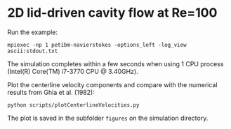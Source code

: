 # 2D lid-driven cavity flow at Re=100

Run the example:

```
mpiexec -np 1 petibm-navierstokes -options_left -log_view ascii:stdout.txt
```

The simulation completes within a few seconds when using 1 CPU process
(Intel(R) Core(TM) i7-3770 CPU @ 3.40GHz).

Plot the centerline velocity components and compare with the numerical results
from Ghia et al. (1982):

```
python scripts/plotCenterlineVelocities.py
```

The plot is saved in the subfolder `figures` on the simulation directory.

